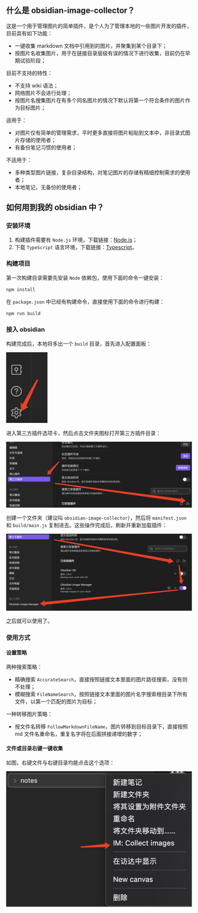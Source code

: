 ## 什么是 obsidian-image-collector？

这是一个用于管理图片的简单插件，是个人为了管理本地的一些图片开发的插件，目前具有如下功能：

- 一键收集 markdown 文档中引用到的图片，并聚集到某个目录下；
- 按图片名收集图片，用于在链接目录层级有误的情况下进行收集，目前仍在早期试验阶段；

目前不支持的特性：

- 不支持 wiki 语法；
- 网络图片不会进行处理；
- 按图片名搜集图片在有多个同名图片的情况下默认将第一个符合条件的图片作为目标图片；

适用于：

- 对图片仅有简单的管理需求，平时更多直接将图片粘贴到文本中，非目录式图片存储的使用者；
- 有备份笔记习惯的使用者；

不适用于：

- 多种类型图片链接，复杂目录结构，对笔记图片的存储有精细控制需求的使用者；
- 本地笔记，无备份的使用者；


## 如何用到我的 obsidian 中？
### 安装环境
1. 构建插件需要有 `Node.js` 环境，下载链接：[Node.js](https://nodejs.org/en/)；
2. 下载 `TypeScript` 语言环境，下载链接：[Typescript](https://www.typescriptlang.org/download)。
### 构建项目
第一次构建目录需要先安装 `Node` 依赖包，使用下面的命令一键安装：
``` powershell
npm install
```
在 `package.json` 中已经有构建命令，直接使用下面的命令进行构建：
``` powershell
npm run build
```
### 接入 obsidian
构建完成后，本地将多出一个 `build` 目录，首先进入配置面板：

![image](./img/open_plugin_folder1.png)

进入第三方插件选项卡，然后点击文件夹图标打开第三方插件目录：

![image](./img/open_plugin_folder2.png)

创建一个文件夹（建议叫 `obsidian-image-collector`），然后将 `manifest.json` 和 `build/main.js` 复制进去。这些操作完成后，刷新并重新加载插件：

![image](./img/open_plugin_folder3.png)

之后就可以使用了。
### 使用方式
#### 设置策略

两种搜索策略：

- 精确搜索 `AccurateSearch`，直接按照链接文本里面的图片路径搜索，没有则不处理；
- 模糊搜索 `FileNameSearch`，按照链接文本里面的图片名字搜索根目录下所有文件，以第一个匹配的图片为目标；

一种转移图片策略：

- 按文件名转移 `FollowMarkdownFileName`，图片转移到目标目录下，直接按照 md 文件名重命名，重复名字将在后面拼接递增的数字；

#### 文件或目录右键一键收集

如图，右键文件与右键目录均能点击这个选项：

![image](./img/plugin_use1.png)
